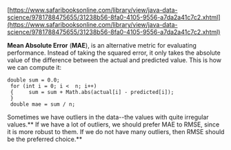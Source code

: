 [https://www.safaribooksonline.com/library/view/java-data-science/9781788475655/31238b56-8fa0-4105-9556-a7da2a41c7c2.xhtml](https://www.safaribooksonline.com/library/view/java-data-science/9781788475655/31238b56-8fa0-4105-9556-a7da2a41c7c2.xhtml)

**Mean Absolute Error** \(**MAE**\), is an alternative metric for evaluating performance. Instead of taking the squared error, it only takes the absolute value of the difference between the actual and predicted value. This is how we can compute it:

```
double sum = 0.0;
 for (int i = 0; i <  n; i++) 
 {     sum = sum + Math.abs(actual[i] - predicted[i]); 
 } 
 double mae = sum / n;
```

Sometimes we have outliers in the data--the values with quite irregular values.** If we have a lot of outliers, we should prefer MAE to RMSE, since it is more robust to them. If we do not have many outliers, then RMSE should be the preferred choice.**

